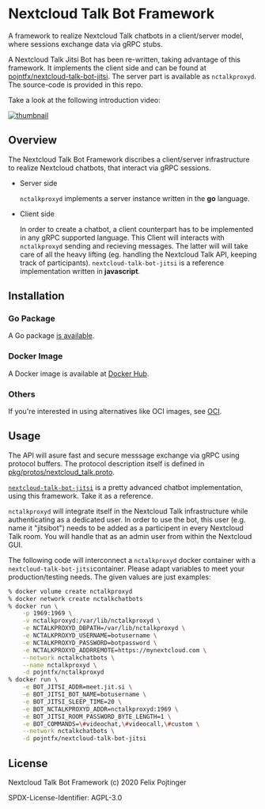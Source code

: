 # Nextcloud Talk Bot Framework

A framework to realize Nextcloud Talk chatbots in a client/server model, where sessions exchange data via gRPC stubs.

A Nextcloud Talk Jitsi Bot has been re-written, taking advantage of this framework. It implements the client side and
can be found at [pojntfx/nextcloud-talk-bot-jitsi](https://github.com/pojntfx/nextcloud-talk-bot-jitsi).
The server part is available as `nctalkproxyd`. The source-code is provided in this repo.

Take a look at the following introduction video:

[![thumbnail](https://i3.ytimg.com/vi/WRYlHDGApZo/maxresdefault.jpg)](https://www.youtube.com/watch?v=WRYlHDGApZo)

## Overview

The Nextcloud Talk Bot Framework discribes a client/server infrastructure to realize Nextcloud chatbots,
that interact via gRPC sessions.

* Server side

  `nctalkproxyd` implements a server instance written in the **go** language.

* Client side

  In order to create a chatbot, a client counterpart has to be implemented in any gRPC supported language.
This Client will interacts with `nctalkproxyd` sending and recieving messages. The latter will will take care
of all the heavy lifting (eg. handling the Nextcloud Talk API, keeping track of participants).
`nextcloud-talk-bot-jitsi` is a reference implementation written in **javascript**.

## Installation

### Go Package

A Go package [is available](https://pkg.go.dev/mod/github.com/pojntfx/nextcloud-talk-bot-framework).

### Docker Image

A Docker image is available at [Docker Hub](https://hub.docker.com/r/pojntfx/nctalkproxyd).

### Others

If you're interested in using alternatives like OCI images, see [OCI](./OCI.md).

## Usage

The API will asure fast and secure messsage exchange via gRPC using protocol buffers. The protocol description
itself is defined in [pkg/protos/nextcloud_talk.proto](./pkg/protos/nextcloud_talk.proto).

[`nextcloud-talk-bot-jitsi`](https://github.com/pojntfx/nextcloud-talk-bot-jitsi) is a pretty advanced chatbot implementation,
using this framework. Take it as a reference.

`nctalkproxyd` will integrate itself in the Nextcloud Talk infrastructure while authenticating as a dedicated user.
In order to use the bot, this user (e.g. name it "jitsibot") needs to be added as a participent in every Nextcloud Talk room.
You will handle that as an admin user from within the Nextcloud GUI.

The following code will interconnect a `nctalkproxyd` docker container with a `nextcloud-talk-bot-jitsi`container.
Please adapt variables to meet your production/testing needs. The given values are just examples:

```bash
% docker volume create nctalkproxyd
% docker network create nctalkchatbots
% docker run \
	-p 1969:1969 \
	-v nctalkproxyd:/var/lib/nctalkproxyd \
	-e NCTALKPROXYD_DBPATH=/var/lib/nctalkproxyd \
	-e NCTALKPROXYD_USERNAME=botusername \
	-e NCTALKPROXYD_PASSWORD=botpassword \
	-e NCTALKPROXYD_ADDRREMOTE=https://mynextcloud.com \
	--network nctalkchatbots \
	--name nctalkproxyd \
	-d pojntfx/nctalkproxyd
% docker run \
	-e BOT_JITSI_ADDR=meet.jit.si \
	-e BOT_JITSI_BOT_NAME=botusername \
	-e BOT_JITSI_SLEEP_TIME=20 \
	-e BOT_NCTALKPROXYD_ADDR=nctalkproxyd:1969 \
	-e BOT_JITSI_ROOM_PASSWORD_BYTE_LENGTH=1 \
	-e BOT_COMMANDS=\#videochat,\#videocall,\#custom \
	--network nctalkchatbots \
	-d pojntfx/nextcloud-talk-bot-jitsi
```

## License

Nextcloud Talk Bot Framework (c) 2020 Felix Pojtinger

SPDX-License-Identifier: AGPL-3.0
